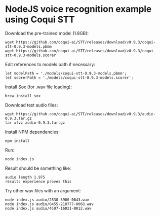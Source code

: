 # NodeJS voice recognition example using Coqui STT

Download the pre-trained model (1.8GB):

```
wget https://github.com/coqui-ai/STT/releases/download/v0.9.3/coqui-stt-0.9.3-models.pbmm
wget https://github.com/coqui-ai/STT/releases/download/v0.9.3/coqui-stt-0.9.3-models.scorer
```

Edit references to models path if necessary:

```
let modelPath = './models/coqui-stt-0.9.3-models.pbmm';
let scorerPath = './models/coqui-stt-0.9.3-models.scorer';
```

Install Sox (for .wav file loading):

```
brew install sox
```

Download test audio files:

```
wget https://github.com/coqui-ai/STT/releases/download/v0.9.3/audio-0.9.3.tar.gz
tar xfvz audio-0.9.3.tar.gz
```

Install NPM dependencies:

```
npm install
```

Run:

```
node index.js
```

Result should be something like:

```
audio length 1.975
result: experience proves this

```

Try other wav files with an argument:

```
node index.js audio/2830-3980-0043.wav
node index.js audio/8455-210777-0068.wav
node index.js audio/4507-16021-0012.wav
```

